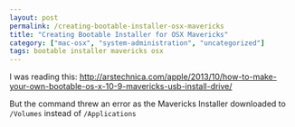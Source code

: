 ```yaml
---
layout: post
permalink: /creating-bootable-installer-osx-mavericks
title: "Creating Bootable Installer for OSX Mavericks"
category: ["mac-osx", "system-administration", "uncategorized"]
tags: bootable installer mavericks osx
---
```

I was reading this: http://arstechnica.com/apple/2013/10/how-to-make-your-own-bootable-os-x-10-9-mavericks-usb-install-drive/

But the command threw an error as the Mavericks Installer downloaded to `/Volumes` instead of `/Applications`

